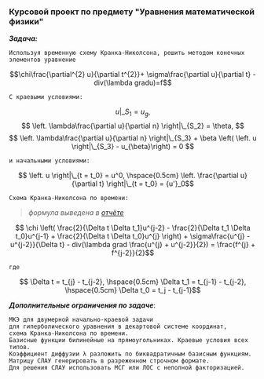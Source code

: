 ### Курсовой проект по предмету "Уравнения математической физики"

***Задача:***

    Используя временную схему Кранка-Николсона, решить методом конечных элементов уравнение

$$\chi\frac{\partial^{2} u}{\partial t^{2}}+ \sigma\frac{\partial u}{\partial t} - div(\lambda gradu)=f$$

    С краевыми условиями:

$$ \left. u \right|\_{S_1} = u_g, $$
$$ \left. \lambda\frac{\partial u}{\partial n} \right|\_{S_2} = \theta, $$
$$ \left. \lambda\frac{\partial u}{\partial n} \right|\_{S_3} + \beta \left( \left. u \right|\_{S_3} - u_{\beta}\right) = 0 $$

    и начальными условиями:

$$ \left. u \right|\_{t = t_0} = u^0, \hspace{0.5cm} \left. \frac{\partial u}{\partial t} \right|\_{t = t_0} = {u'}_0$$

    Схема Кранка-Николсона по времени:
> *формула выведена в [отчёте](report.pdf)*

$$ \chi \left( \frac{2}{\Delta t \Delta t_1}u^{j-2} - \frac{2}{\Delta t_1 \Delta t_0}u^{j-1} + \frac{2}{\Delta t \Delta t_0}u^{j} \right) +  \sigma\frac{u^{j} - u^{j-2}}{\Delta t} - div(\lambda grad \frac{u^{j} + u^{j-2}}{2}) = \frac{f^{j} + f^{j-2}}{2}$$

    где

$$ \Delta t = t_{j} - t_{j-2}, \hspace{0.5cm} \Delta t_1 = t_{j-1} - t_{j-2}, \hspace{0.5cm} \Delta t_0 = t_j - t_{j-1}$$

***Дополнительные ограничения по задаче***:

    МКЭ для двумерной начально-краевой задачи 
    для гиперболического уравнения в декартовой системе координат, 
    схема Кранка-Николсона по времени. 
    Базисные функции билинейные на прямоугольниках. Краевые условия всех типов. 
    Коэффициент диффузии λ разложить по биквадратичным базисным функциям. 
    Матрицу СЛАУ генерировать в разреженном строчном формате. 
    Для решения СЛАУ использовать МСГ или ЛОС с неполной факторизацией.
